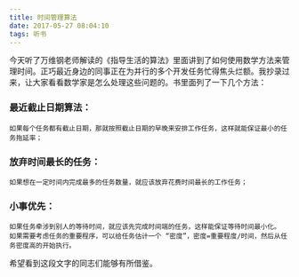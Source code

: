 ```yaml
---
title: 时间管理算法
date: 2017-05-27 08:04:10
tags: 听书
---
```

今天听了万维钢老师解读的《指导生活的算法》里面讲到了如何使用数学方法来管理时间。正巧最近身边的同事正在为并行的多个开发任务忙得焦头烂额。我抄录过来，让大家看看数学家是怎么处理这些问题的。书里面列了一下几个方法：
### 最近截止日期算法：
	如果每个任务都有截止日期，那就按照截止日期的早晚来安排工作任务，这样就能保证最小的任务拖延率；
### 放弃时间最长的任务： 
	如果想在一定时间内完成最多的任务数量，就应该放弃花费时间最长的工作任务；
### 小事优先： 
	如果任务牵涉到别人的等待时间，就应该先完成时间端的任务，这样能保证等待时间最小化。
	如果需要考虑任务的重要程序，可以给任务估计一个 “密度”，密度=重要程度/时间，然后从任务密度高的开始执行。
希望看到这段文字的同志们能够有所借鉴。
